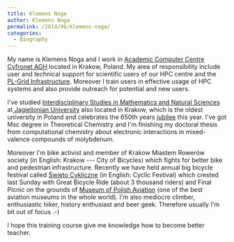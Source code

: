 ```yaml
---
title: Klemens Noga
author: Klemens Noga
permalink: /2014/06/klemens-noga/
categories:
  - Biography
---
```

My name is Klemens Noga and I work in [Academic Computer Centre Cyfronet AGH][1] located in Krakow, Poland. My area of responsibility include user and technical support for scientific users of our HPC centre and the <a title="PL-Grid Infrastructure" href="http://www.plgrid.pl/en" target="_blank">PL-Grid Infrastructure</a>. Moreover I train users in effective usage of HPC systems and also provide outreach for potential and new users.

I've studied [Interdisciplinary Studies in Mathematics and Natural Sciences][2] at<a title="Jagiellonian University" href="http://www.uj.edu.pl/en_GB/" target="_blank"> Jagiellonian University</a> also located in Krakow, which is the oldest university in Poland and celebrates the 650th years <a href="http://www.650.uj.edu.pl/en/" target="_blank">jubilee</a> this year. I've got Msc degree in Theoretical Chemistry and I'm finishing my doctoral thesis from computational chemistry about electronic interactions in mixed-valence compounds of molybdenum.

Moreover I'm bike activist and member of Krakow Miastem Rowerów society (in English: Krakow --- City of Bicycles) which fights for better bike and pedestrian infrastructure. Recently we have held annual big bicycle festival called <a href="http://www.krakow.swietocykliczne.pl/" target="_blank">Święto Cykliczne</a> (in English: Cyclic Festival) which crested last Sunday with Great Bicycle Ride (about 3 thousand riders) and Final Picnic on the grounds of <a title="Museum of Polish Aviation" href="http://www.muzeumlotnictwa.pl/indexen.php" target="_blank">Museum of Polish Aviation</a> (one of the best aviation museums in the whole world). I'm also mediocre climber, enthusiastic hiker, history enthusiast and beer geek. Therefore usually I'm bit out of focus .-)

I hope this training course give me knowledge how to become better teacher.

 [1]: http://cyfronet.pl/en
 [2]: http://www.smp.uj.edu.pl/ "Interdisciplinary Studies in Mathematics and Natural Sciences"
